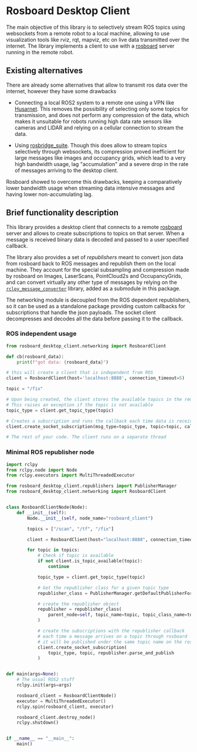 # Rosboard Desktop Client

The main objective of this library is to selectively stream ROS topics using websockets from a remote robot to a local machine, allowing to use visualization tools like rviz, rqt, mapviz, etc on live data transmitted over the internet. The library implements a client to use with a [rosboard](https://github.com/kiwicampus/rosboard) server running in the remote robot.

## Existing alternatives
There are already some alternatives that allow to transmit ros data over the internet, however they have some drawbacks 

- Connecting a local ROS2 system to a remote one using a VPN like [Husarnet](https://husarnet.com/docs/tutorial-ros2). This removes the possibility of selecting only some topics for transmission, and does not perform any compression of the data, which makes it unsuitable for robots running high data rate sensors like cameras and LIDAR and relying on a cellular connection to stream the data.

- Using [rosbridge_suite](https://github.com/RobotWebTools/rosbridge_suite). Though this does allow to stream topics selectively through websockets, its compression proved inefficient for large messages like images and occupancy grids, which lead to a very high bandwidth usage, lag "accumulation" and a severe drop in the rate of messages arriving to the desktop client.

Rosboard showed to overcome this drawbacks, keeping a comparatively lower bandwidth usage when streaming data intensive messages and having lower non-accumulating lag.

## Brief functionality description
This library provides a desktop client that connects to a remote [rosboard](https://github.com/kiwicampus/rosboard) server and allows to create subscriptions to topics on that server. When a message is received binary data is decoded and passed to a user specified callback.

The library also provides a set of _republishers_ meant to convert json data from rosboard back to ROS messages and republish them on the local machine. They account for the special subsampling and compression made by rosboard on Images, LaserScans, PointCloud2s and OccupancyGrids, and can convert virtually any other type of messages by relying on the [`rclpy_message_converter`](rospy_message_converter/rclpy_message_converter/) library, added as a submodule in this package.

The networking module is decoupled from the ROS dependent republishers, so it can be used as a standalone package providing custom callbacks for subscriptions that handle the json payloads. The socket client decompresses and decodes all the data before passing it to the callback.

### ROS independent usage
```.py
from rosboard_desktop_client.networking import RosboardClient

def cb(rosboard_data):
    print(f"got data: {rosboard_data}")

# this will create a client that is independent from ROS
client = RosboardClient(host='localhost:8888', connection_timeout=5)

topic = "/fix"

# Upon being created, the client stores the available topics in the remote server
# This raises an exception if the topic is not available
topic_type = client.get_topic_type(topic)

# Creates a subscription and runs the callback each time data is received
client.create_socket_subscription(msg_type=topic_type, topic=topic, callback=cb)

# The rest of your code. The client runs on a separate thread

```

### Minimal ROS republisher node
```.py
import rclpy
from rclpy.node import Node
from rclpy.executors import MultiThreadedExecutor

from rosboard_desktop_client.republishers import PublisherManager
from rosboard_desktop_client.networking import RosboardClient


class RosboardClientNode(Node):
    def __init__(self):
        Node.__init__(self, node_name="rosboard_client")

        topics = ["/scan", "/tf", "/fix"]

        client = RosboardClient(host="localhost:8888", connection_timeout=5)

        for topic in topics:
            # Check if topic is available
            if not client.is_topic_available(topic):
                continue

            topic_type = client.get_topic_type(topic)

            # Get the republisher class for a given topic type
            republisher_class = PublisherManager.getDefaultPublisherForType(topic_type)

            # create the republisher object
            republisher = republisher_class(
                parent_node=self, topic_name=topic, topic_class_name=topic_type
            )

            # create the subscriptions with the republisher callback
            # each time a message arrives on a topic through rosboard
            # it will be published under the same topic name on the ros local system
            client.create_socket_subscription(
                topic_type, topic, republisher.parse_and_publish
            )


def main(args=None):
    # The usual ROS2 stuff
    rclpy.init(args=args)

    rosboard_client = RosboardClientNode()
    executor = MultiThreadedExecutor()
    rclpy.spin(rosboard_client, executor)

    rosboard_client.destroy_node()
    rclpy.shutdown()


if __name__ == "__main__":
    main()
```

